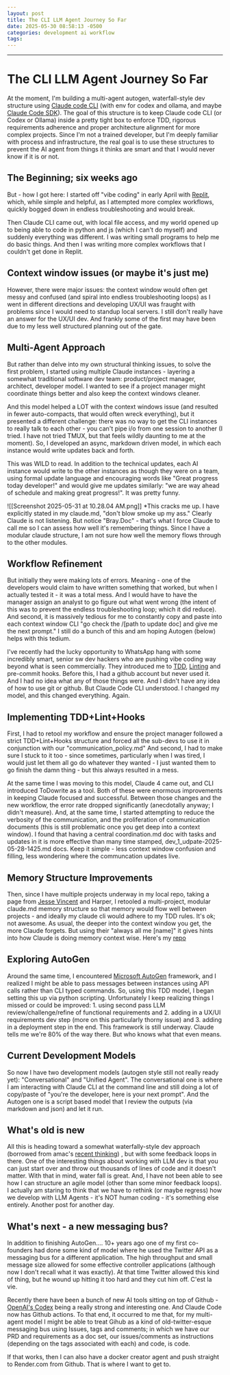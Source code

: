 ```yaml
---
layout: post
title: The CLI LLM Agent Journey So Far
date: 2025-05-30 08:58:13 -0500
categories: development ai workflow
tags:
---
```




---

# The CLI LLM Agent Journey So Far

At the moment, I'm building a multi-agent autogen, waterfall-style dev structure using [Claude code CLI](https://github.com/anthropics/claude-code) (with env for codex and ollama, and maybe [Claude Code SDK](https://docs.anthropic.com/en/docs/claude-code/sdk)). The goal of this structure is to keep Claude code CLI (or Codex or Ollama) inside a pretty tight box to enforce TDD, rigorous requirements adherence and proper architecture alignment for more complex projects. Since I'm not a trained developer, but I'm deeply familiar with process and infrastructure, the real goal is to use these structures to prevent the AI agent from things it thinks are smart and that I would never know if it is or not. 

## The Beginning; six weeks ago

But - how I got here: I started off "vibe coding" in early April with [Replit](https://replit.com), which, while simple and helpful, as I attempted more complex workflows, quickly bogged down in endless troubleshooting and would break. 

Then Claude CLI came out, with local file access, and my world opened up to being able to code in python and js (which I can't do myself) and suddenly everything was different. I was writing small programs to help me do basic things. And then I was writing more complex workflows that I couldn't get done in Replit.

## Context window issues (or maybe it's just me)

However, there were major issues: the context window would often get messy and confused (and spiral into endless troubleshooting loops) as I went in different directions and developing UX/UI was fraught with problems since I would need to standup local servers. I still don't really have an answer for the UX/UI dev. And frankly some of the first may have been due to my less well structured planning out of the gate. 

## Multi-Agent Approach

But rather than delve into my own structural thinking issues, to solve the first problem, I started using multiple Claude instances - layering a somewhat traditional software dev team: product/project manager, architect, developer model. I wanted to see if a project manager might coordinate things better and also keep the context windows cleaner. 

And this model helped a LOT with the context windows issue (and resulted in fewer auto-compacts, that would often wreck everything), but it presented a different challenge: there was no way to get the CLI instances to really talk to each other - you can't pipe i/o from one session to another (I tried. I have not tried TMUX, but that feels wildly daunting to me at the moment). So, I developed an async, markdown driven model, in which each instance would write updates back and forth. 

This was WILD to read. In addition to the technical updates, each AI instance would write to the other instances as though they were on a team, using formal update language and encouraging words like "Great progress today developer!" and would give me updates similarly: "we are way ahead of schedule and making great progress!". It was pretty funny. 

![[Screenshot 2025-05-31 at 10.28.04 AM.png]] *This cracks me up. I have explicitly stated in my claude.md, "don't blow smoke up my ass."  Clearly Claude is not listening. But notice "Bray.Doc" - that's what I force Claude to call me so I can assess how well it's remembering things. Since I have a modular claude structure, I am not sure how well the memory flows through to the other modules. 
## Workflow Refinement

But initially they were making lots of errors. Meaning - one of the developers would claim to have written something that worked, but when I actually tested it - it was a total mess. And I would have to have the manager assign an analyst to go figure out what went wrong (the intent of this was to prevent the endless troubleshooting loop; which it did reduce). And second, it is massively tedious for me to constantly copy and paste into each context window CLI "go check the /[path to update doc] and give me the next prompt." I still do a bunch of this and am hoping Autogen (below) helps with this tedium.

I've recently had the lucky opportunity to WhatsApp hang with some incredibly smart, senior sw dev hackers who are pushing vibe coding way beyond what is seen commercially. They introduced me to [TDD](https://www.agilealliance.org/glossary/tdd/), [Linting](https://www.perforce.com/blog/qac/what-is-linting) and pre-commit hooks. Before this, I had a github account but never used it. And I had no idea what any of those things were. And I didn't have any idea of how to use git or github. But Claude Code CLI understood. I changed my model, and this changed everything. Again. 

## Implementing TDD+Lint+Hooks

First, I had to retool my workflow and ensure the project manager followed a strict TDD+Lint+Hooks structure and forced all the sub-devs to use it in conjunction with our "communication_policy.md" And second, I had to make sure I stuck to it too - since sometimes, particularly when I was tired, I would just let them all go do whatever they wanted - I just wanted them to go finish the damn thing - but this always resulted in a mess.   

At the same time I was moving to this model, Claude 4 came out, and CLI introduced ToDowrite as a tool. Both of these were enormous improvements in keeping Claude focused and successful. Between those changes and the new workflow, the error rate dropped significantly (anecdotally anyway; I didn't measure). And, at the same time, I started attempting to reduce the verbosity of the communication, and the proliferation of communication documents (this is still problematic once you get deep into a context window). I found that having a central coordination.md doc with tasks and updates in it is more effective than many time stamped, dev_1_udpate-2025-05-28-1425.md docs. Keep it simple - less context window confusion and filling, less wondering where the communcation updates live. 

## Memory Structure Improvements

Then, since I have multiple projects underway in my local repo, taking a page from [Jesse Vincent](https://fsck.com) and Harper, I retooled a multi-project, modular claude.md memory structure so that memory would flow well between projects - and ideally my claude cli would adhere to my TDD rules. It's ok; not awesome. As usual, the deeper into the context window you get, the more Claude forgets. But using their "always all me [name]" it gives hints into how Claude is doing memory context wise.  Here's my [repo](https://github.com/dbmcco/claude-workspace)

## Exploring AutoGen

Around the same time, I encountered [Microsoft AutoGen](https://github.com/microsoft/autogen) framework, and I realized I might be able to pass messages between instances using API calls rather than CLI typed commands. So, using this TDD model, I began setting this up via python scripting. Unfortunately I keep realizing things I missed or could be improved: 1. using second pass LLM review/challenge/refine of functional requirements and 2. adding in a UX/UI requirements dev step (more on this particularly thorny issue) and 3. adding in a deployment step in the end. This framework is still underway. Claude tells me we're 80% of the way there. But who knows what that even means. 

## Current Development Models

So now I have two development models (autogen style still not really ready yet): "Conversational" and "Unified Agent". The conversational one is where I am interacting with Claude CLI at the command line and still doing a lot of copy/paste of "you're the developer, here is your next prompt". And the Autogen one is a script based model that I review the outputs (via markdown and json) and let it run.  

## What's old is new

All this is heading toward a somewhat waterfally-style dev approach (borrowed from amac's [recent thinking](https://www.bricoleur.org/2025/05/some-current-ai-coding-thoughts.html)) , but with some feedback loops in there. One of the interesting things about working with LLM dev is that you can just start over and throw out thousands of lines of code and it doesn't matter. With that in mind, water fall is great. And, I have not been able to see how I can structure an agile model (other than some minor feedback loops). I actually am staring to think that we have to rethink (or maybe regress) how we develop with LLM Agents - it's NOT human coding - it's something else entirely. Another post for another day.

## What's next - a new messaging bus?
In addition to finishing AutoGen.... 10+ years ago one of my first co-founders had done some kind of model where he used the Twitter API as a messaging bus for a different application.  The high throughput and small message size allowed for some effective controller applications (although now I don't recall what it was exactly). At that time Twitter allowed this kind of thing, but he wound up hitting it too hard and they cut him off. C'est la vie.   

Recently there have been a bunch of new AI tools sitting on top of Github - [OpenAI's Codex](https://openai.com/index/introducing-codex/) being a really strong and interesting one. And Claude Code now has Github actions. To that end, it occurred to me that, for my multi-agent model I might be able to treat Gihub as a kind of old-twitter-esque messaging bus using Issues, tags and comments;  in which we have our PRD and requirements as a doc set, our issues/comments as instructions (depending on the tags associated with each) and code, is code. 

If that works, then I can also have a docker creator agent and push straight to Render.com from Github.  That is where I want to get to.